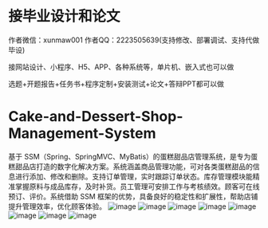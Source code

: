 # 接毕业设计和论文
作者微信：xunmaw001  作者QQ：2223505639(支持修改、部署调试、支持代做毕设)

接网站设计、小程序、H5、APP、各种系统等，单片机、嵌入式也可以做

选题+开题报告+任务书+程序定制+安装测试+论文+答辩PPT都可以做
# Cake-and-Dessert-Shop-Management-System
基于 SSM（Spring、SpringMVC、MyBatis）的蛋糕甜品店管理系统，是专为蛋糕甜品店打造的数字化解决方案。系统涵盖商品管理功能，可对各类蛋糕甜品的信息进行添加、修改和删除。支持订单管理，实时跟踪订单状态。库存管理模块能精准掌握原料与成品库存，及时补货。员工管理可安排工作与考核绩效。顾客可在线预订、评价。系统借助 SSM 框架的优势，具备良好的稳定性和扩展性，帮助店铺提升管理效率，优化顾客体验。 
![image](https://github.com/user-attachments/assets/e388474f-e68e-4beb-abb3-6be35d7b2ade)
![image](https://github.com/user-attachments/assets/0136fb14-8f8e-4a9d-aa2f-daad46353157)
![image](https://github.com/user-attachments/assets/6f6297f7-2ce0-4531-89ee-6336c692fc67)
![image](https://github.com/user-attachments/assets/6b393eee-7deb-4fde-a6fb-ae439eb64adc)
![image](https://github.com/user-attachments/assets/ab1b3cbd-7ef6-471c-b4e0-3a78389202ff)
![image](https://github.com/user-attachments/assets/9c3c3d1d-8582-40e3-9d4d-280bb3d8d3fa)
![image](https://github.com/user-attachments/assets/695ace44-4103-453c-ae70-57099ee6f5b9)
![image](https://github.com/user-attachments/assets/7712935d-f1c7-404c-b014-38e1a5df0256)
